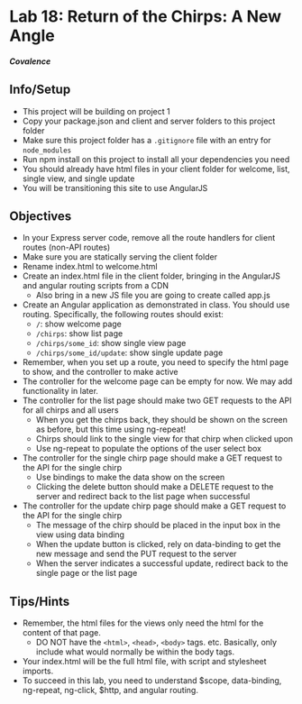 # Lab 18: Return of the Chirps: A New Angle
##### Covalence


## Info/Setup
* This project will be building on project 1
* Copy your package.json and client and server folders to this project folder
* Make sure this project folder has a `.gitignore` file with an entry for `node_modules`
* Run npm install on this project to install all your dependencies you need
* You should already have html files in your client folder for welcome, list, single view, and single update
* You will be transitioning this site to use AngularJS

## Objectives
* In your Express server code, remove all the route handlers for client routes (non-API routes)
* Make sure you are statically serving the client folder
* Rename index.html to welcome.html
* Create an index.html file in the client folder, bringing in the AngularJS and angular routing scripts from a CDN
    * Also bring in a new JS file you are going to create called app.js
* Create an Angular application as demonstrated in class. You should use routing. Specifically, the following routes should exist:
    * `/`: show welcome page
    * `/chirps`: show list page
    * `/chirps/some_id`: show single view page
    * `/chirps/some_id/update`: show single update page
* Remember, when you set up a route, you need to specify the html page to show, and the controller to make active
* The controller for the welcome page can be empty for now. We may add functionality in later.
* The controller for the list page should make two GET requests to the API for all chirps and all users
    * When you get the chirps back, they should be shown on the screen as before, but this time using ng-repeat!
    * Chirps should link to the single view for that chirp when clicked upon
    * Use ng-repeat to populate the options of the user select box
* The controller for the single chirp page should make a GET request to the API for the single chirp
    * Use bindings to make the data show on the screen
    * Clicking the delete button should make a DELETE request to the server and redirect back to the list page when successful
* The controller for the update chirp page should make a GET request to the API for the single chirp
    * The message of the chirp should be placed in the input box in the view using data binding
    * When the update button is clicked, rely on data-binding to get the new message and send the PUT request to the server
    * When the server indicates a successful update, redirect back to the single page or the list page


## Tips/Hints
* Remember, the html files for the views only need the html for the content of that page.
    * DO NOT have the `<html>`, `<head>`, `<body>` tags. etc. Basically, only include what would normally be within the body tags.
* Your index.html will be the full html file, with script and stylesheet imports.
* To succeed in this lab, you need to understand $scope, data-binding, ng-repeat, ng-click, $http, and angular routing.

